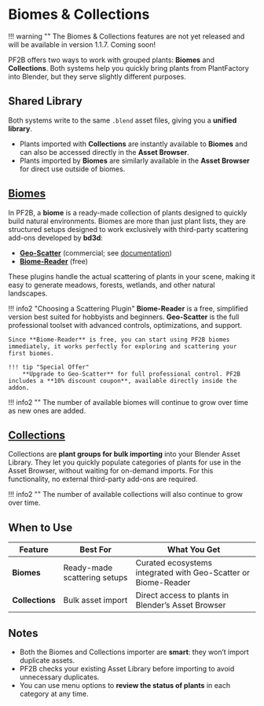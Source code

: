 # Biomes & Collections

!!! warning ""
    The Biomes & Collections features are not yet released and will be available in version 1.1.7. Coming soon!

PF2B offers two ways to work with grouped plants: **Biomes** and **Collections**.
Both systems help you quickly bring plants from PlantFactory into Blender, but they serve slightly different purposes.



## Shared Library

Both systems write to the same `.blend` asset files, giving you a **unified library**.

- Plants imported with **Collections** are instantly available to **Biomes** and can also be accessed directly in the **Asset Browser**.
- Plants imported by **Biomes** are similarly available in the **Asset Browser** for direct use outside of biomes.



## [Biomes](biomes.md)

In PF2B, a **biome** is a ready-made collection of plants designed to quickly build natural environments. Biomes are more than just plant lists, they are structured setups designed to work exclusively with third-party scattering add-ons developed by **bd3d**:

- **[Geo-Scatter](https://superhivemarket.com/products/scatter)** (commercial; see [documentation](https://www.geoscatter.com/))
- **[Biome-Reader](https://bd3d.gumroad.com/l/biome-reader)** (free)


These plugins handle the actual scattering of plants in your scene, making it easy to generate meadows, forests, wetlands, and other natural landscapes.

!!! info2 "Choosing a Scattering Plugin"
    **Biome-Reader** is a free, simplified version best suited for hobbyists and beginners. **Geo-Scatter** is the full professional toolset with advanced controls, optimizations, and support.

    Since **Biome-Reader** is free, you can start using PF2B biomes immediately, it works perfectly for exploring and scattering your first biomes.

    !!! tip "Special Offer"
        **Upgrade to Geo-Scatter** for full professional control. PF2B includes a **10% discount coupon**, available directly inside the addon.

!!! info2 ""
    The number of available biomes will continue to grow over time as new ones are added.




## [Collections](collections.md)

Collections are **plant groups for bulk importing** into your Blender Asset Library. They let you quickly populate categories of plants for use in the Asset Browser, without waiting for on-demand imports. For this functionality, no external third-party add-ons are required.


!!! info2 ""
    The number of available collections will also continue to grow over time.



## When to Use

| Feature      | Best For | What You Get |
|--------------|----------|---------------|
| **Biomes**   | Ready-made scattering setups | Curated ecosystems integrated with Geo-Scatter or Biome-Reader |
| **Collections** | Bulk asset import | Direct access to plants in Blender’s Asset Browser |



## Notes

-  Both the Biomes and Collections importer are **smart**: they won’t import duplicate assets.
-  PF2B checks your existing Asset Library before importing to avoid unnecessary duplicates.
-  You can use menu options to **review the status of plants** in each category at any time.